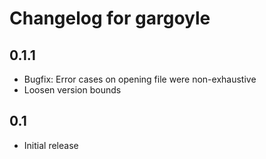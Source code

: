 # Changelog for gargoyle

## 0.1.1

* Bugfix: Error cases on opening file were non-exhaustive
* Loosen version bounds

## 0.1

* Initial release
